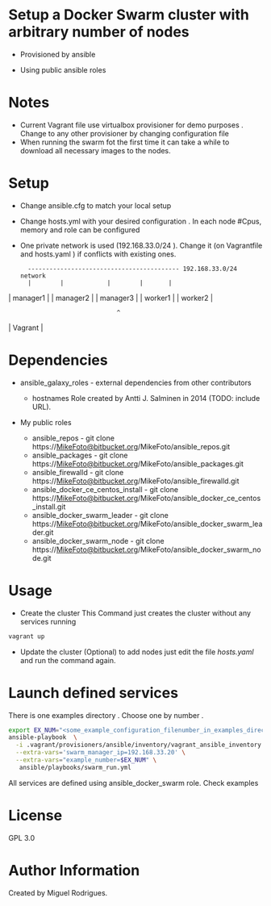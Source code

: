 # Setup a Docker Swarm cluster with arbitrary number of  nodes

* Provisioned by ansible

* Using public ansible roles

# Notes

* Current Vagrant file use virtualbox provisioner for demo purposes . Change to any other provisioner by changing configuration file
* When running the swarm fot the first time it can take a while to download all necessary images to the nodes.

# Setup

* Change ansible.cfg to match your local setup

* Change hosts.yml with your desired configuration . In each node #Cpus, memory and role can be configured

* One private network is used (192.168.33.0/24 ). Change it (on Vagrantfile and hosts.yaml ) if conflicts with existing ones.



        ------------------------------------------ 192.168.33.0/24 network
        |        |            |        |       |
| manager1 | | manager2 | | manager3 | | worker1  | | worker2  |

                                  ^

|           Vagrant                                            |


# Dependencies

* ansible_galaxy_roles - external dependencies from other contributors
  * hostnames Role created by Antti J. Salminen in 2014 (TODO: include URL).

* My public roles

  * ansible_repos - git clone https://MikeFoto@bitbucket.org/MikeFoto/ansible_repos.git
  * ansible_packages - git clone https://MikeFoto@bitbucket.org/MikeFoto/ansible_packages.git
  * ansible_firewalld - git clone https://MikeFoto@bitbucket.org/MikeFoto/ansible_firewalld.git
  * ansible_docker_ce_centos_install - git clone https://MikeFoto@bitbucket.org/MikeFoto/ansible_docker_ce_centos_install.git
  * ansible_docker_swarm_leader - git clone https://MikeFoto@bitbucket.org/MikeFoto/ansible_docker_swarm_leader.git
  * ansible_docker_swarm_node - git clone https://MikeFoto@bitbucket.org/MikeFoto/ansible_docker_swarm_node.git

# Usage

* Create the cluster
This Command just creates the cluster without any services running
```bash
vagrant up
```

* Update the cluster (Optional)
to add nodes just edit the file *hosts.yaml* and run the command again.

# Launch defined services
There is one examples directory . Choose one by number .


```bash
export EX_NUM="<some_example_configuration_filenumber_in_examples_directory>"
ansible-playbook  \
  -i .vagrant/provisioners/ansible/inventory/vagrant_ansible_inventory \
  --extra-vars='swarm_manager_ip=192.168.33.20' \
  --extra-vars="example_number=$EX_NUM" \
   ansible/playbooks/swarm_run.yml
```
All services are defined using ansible_docker_swarm role. Check examples

# License

GPL 3.0

# Author Information

Created by Miguel Rodrigues.
